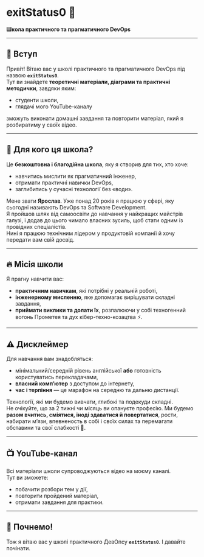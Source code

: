# exitStatus0 🚀  
**Школа практичного та прагматичного DevOps**

---

## 👋 Вступ
Привіт! Вітаю вас у школі практичного та прагматичного DevOps під назвою **`exitStatus0`**.  
Тут ви знайдете **теоретичні матеріали, діаграми та практичні методички**, завдяки яким:  
- студенти школи,  
- глядачі мого YouTube-каналу  

зможуть виконати домашні завдання та повторити матеріал, який я розбиратиму у своїх відео.

---

## 🎯 Для кого ця школа?
Це **безкоштовна і благодійна школа**, яку я створив для тих, хто хоче:  
- навчитись мислити як прагматичний інженер,  
- отримати практичні навички DevOps,  
- заглибитись у сучасні технології без «води».  

Мене звати **Ярослав**. Уже понад 20 років я працюю у сфері, яку сьогодні називають DevOps та Software Development.  
Я пройшов шлях від самоосвіти до навчання у найкращих майстрів галузі, і додав до цього чимало власних зусиль, щоб стати одним із провідних спеціалістів.  
Нині я працюю технічним лідером у продуктовій компанії й хочу передати вам свій досвід.

---

## 🔥 Місія школи
Я прагну навчити вас:  
- **практичним навичкам**, які потрібні у реальній роботі,  
- **інженерному мисленню**, яке допомагає вирішувати складні завдання,  
- **приймати виклики та долати їх**, розпалюючи у собі техногенний вогонь Прометея та дух кібер-техно-козацтва ⚡️.

---

## ⚠️ Дисклеймер
Для навчання вам знадобляться:  
- мінімальний/середній рівень англійської **або** готовність користуватись перекладачами,  
- **власний комп’ютер** з доступом до інтернету,  
- **час і терпіння** — це марафон на середню та дальню дистанції.  

Технології, які ми будемо вивчати, глибокі та подекуди складні.  
Не очікуйте, що за 2 тижні чи місяць ви опануєте професію. Ми будемо **разом вчитись, сміятися, іноді здаватися й повертатися**, рости, набирати м’язи, впевненость в собі і своїх силах та перемагати обставини та свої слабкості 💪.

---

## 📺 YouTube-канал
Всі матеріали школи супроводжуються відео на моєму каналі.  
Тут ви зможете:  
- побачити розбори тем у дії,  
- повторити пройдений матеріал,  
- отримати завдання для практики.

---

## 🚀 Почнемо!
Тож я вітаю вас у школі практичного ДевОпсу **`exitStatus0`**.
І давайте почінати. 
